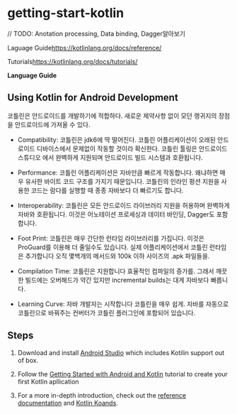 # getting-start-kotlin
// TODO: Anotation processing, Data binding, Dagger알아보기

Laguage Guide<https://kotlinlang.org/docs/reference/>

Tutorials<https://kotlinlang.org/docs/tutorials/>

**Language Guide**

## Using Kotlin for Android Development

코틀린은 안드로이드를 개발하기에 적합하다.  새로운 제약사항 없이 모던 랭귀지의 장점을 안드로이드에 가져올 수 있다.

- Compatibility: 코틀린은 jdk6에 딱 떨어진다. 코틀린 어플리케이션이 오래된 안드로이드 디바이스에서 문제없이 작동할 것이라 확신한다. 코틀린 툴링은 안드로이드 스튜디오 에서 완벽하게 지원되며 안드로이드 빌드 시스템과 호환됩니다.

- Performance: 코틀린 어플리케이션은 자바만큼 빠르게 작동합니다.  왜냐하면 매우 유사한 바이트 코드 구조를 가지기 때문입니다. 코틀린의 인라인 펑션 지원을 사용한 코드는 람다를 실행할 때 종종 자바보다 더 빠르기도 합니다.

- Interoperability: 코틀린은 모든 안드로이드 라이브러리 지원을 허용하며 완벽하게 자바와 호환됩니다. 이것은 어노테이션 프로세싱과 데이터 바인딩, Dagger도 포함합니다.


-  Foot Print: 코틀린은 매우 간단한 런타임 라이브러리를 가집니다. 이것은 ProGuard를 이용해 더 줄일수도 있습니다. 실제 어플리케이션에서 코틀린 런타임은 추가합니다 오직 몇백개의 메서드와 100k 이하 사이즈의 .apk 파일들을.

- Compilation Time: 코틀린은 지원합니다 효율적인 컴파일의 증가를. 그래서 깨끗한 빌드에는 오버해드가 약간 있지만 incremental builds는 대게 자바보다 빠릅니다.

- Learning Curve: 자바 개발자는 시작합니다 코틀린을 매우 쉽게. 자바를 자동으로 코틀린으로 바꿔주는 컨버터가 코틀린 플러그인에 포함되어 있습니다. 

## Steps

1. Download and install [Android Studio](https://developer.android.com/studio/index.html) which includes Kotilin support out of box.

2. Follow the [Getting Started with Android and Kotlin](https://kotlinlang.org/docs/tutorials/kotlin-android.html) tutorial to create your first Kotlin apllication

3. For a more in-depth introduction, check out the [reference documentation](https://kotlinlang.org/docs/reference/) and [Kotlin Koands](https://kotlinlang.org/docs/tutorials/koans.html).



